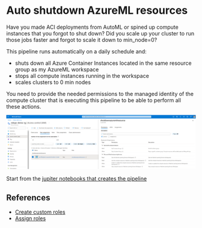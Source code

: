 # Auto shutdown AzureML resources

Have you made ACI deployments from AutoML or spined up compute instances that you forgot to shut down? Did you scale up your cluster to run those jobs faster and forgot to scale it down to min_node=0?

This pipeline runs automatically on a daily schedule and:
- shuts down all Azure Container Instances located in the same resource group as my AzureML workspace
- stops all compute instances running in the workspace
- scales clusters to 0 min nodes

You need to provide the needed permissions to the managed identity of the compute cluster that is executing this pipeline to be able to perform all these actions.

![Cluster's permissions in the portal](./ClustersManagedIdentityPermissions.png)

Start from the [jupiter notebooks that creates the pipeline](./ScheduleAutoShutdown.ipynb)

## References

- [Create custom roles](https://docs.microsoft.com/en-us/azure/role-based-access-control/custom-roles-portal)
- [Assign roles](https://docs.microsoft.com/en-us/azure/role-based-access-control/role-assignments-portal?tabs=current)
